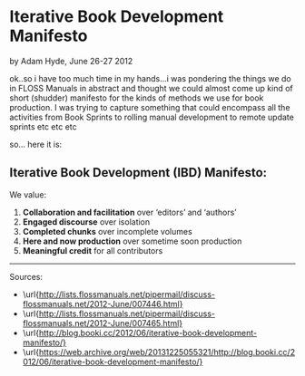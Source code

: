 # Iterative Book Development Manifesto

by Adam Hyde, June 26-27 2012 

ok..so i have too much time in my hands...i was pondering the things we do in FLOSS Manuals in abstract and thought we could almost come up kind of short (shudder) manifesto for the kinds of methods we use for book production. I was trying to capture something that could encompass all the activities from Book Sprints to rolling manual development to remote update sprints etc etc etc

so... here it is:

## Iterative Book Development (IBD) Manifesto:

We value:

1. **Collaboration and facilitation** over ‘editors’ and ‘authors’
2. **Engaged discourse** over isolation
3. **Completed chunks** over incomplete volumes
4. **Here and now production** over sometime soon production
5. **Meaningful credit** for all contributors

----

Sources:

- \url{http://lists.flossmanuals.net/pipermail/discuss-flossmanuals.net/2012-June/007446.html}
- \url{http://lists.flossmanuals.net/pipermail/discuss-flossmanuals.net/2012-June/007465.html}
- \url{http://blog.booki.cc/2012/06/iterative-book-development-manifesto/}
- \url{https://web.archive.org/web/20131225055321/http://blog.booki.cc/2012/06/iterative-book-development-manifesto/}